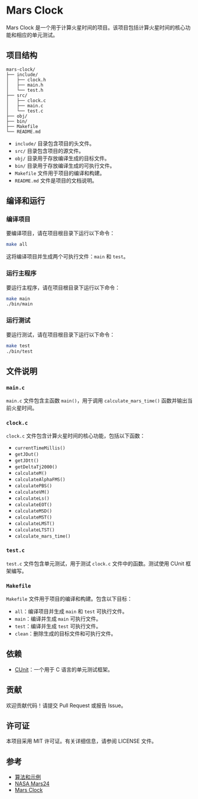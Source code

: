 # Mars Clock

Mars Clock 是一个用于计算火星时间的项目。该项目包括计算火星时间的核心功能和相应的单元测试。

## 项目结构

```
mars-clock/
├── include/
│   ├── clock.h
│   ├── main.h
│   └── test.h
├── src/
│   ├── clock.c
│   ├── main.c
│   └── test.c
├── obj/
├── bin/
├── Makefile
└── README.md
```

- `include/` 目录包含项目的头文件。
- `src/` 目录包含项目的源文件。
- `obj/` 目录用于存放编译生成的目标文件。
- `bin/` 目录用于存放编译生成的可执行文件。
- `Makefile` 文件用于项目的编译和构建。
- `README.md` 文件是项目的文档说明。

## 编译和运行

### 编译项目

要编译项目，请在项目根目录下运行以下命令：

```sh
make all
```

这将编译项目并生成两个可执行文件：`main` 和 `test`。

### 运行主程序

要运行主程序，请在项目根目录下运行以下命令：

```sh
make main
./bin/main
```

### 运行测试

要运行测试，请在项目根目录下运行以下命令：

```sh
make test
./bin/test
```

## 文件说明

### `main.c`

`main.c` 文件包含主函数 `main()`，用于调用 `calculate_mars_time()` 函数并输出当前火星时间。

### `clock.c`

`clock.c` 文件包含计算火星时间的核心功能，包括以下函数：

- `currentTimeMillis()`
- `getJDut()`
- `getJDtt()`
- `getDeltaTj2000()`
- `calculateM()`
- `calculateAlphaFMS()`
- `calculatePBS()`
- `calculateVM()`
- `calculateLs()`
- `calculateEOT()`
- `calculateMSD()`
- `calculateMST()`
- `calculateLMST()`
- `calculateLTST()`
- `calculate_mars_time()`

### `test.c`

`test.c` 文件包含单元测试，用于测试 `clock.c` 文件中的函数。测试使用 CUnit 框架编写。

### `Makefile`

`Makefile` 文件用于项目的编译和构建。包含以下目标：

- `all`：编译项目并生成 `main` 和 `test` 可执行文件。
- `main`：编译并生成 `main` 可执行文件。
- `test`：编译并生成 `test` 可执行文件。
- `clean`：删除生成的目标文件和可执行文件。

## 依赖

- [CUnit](http://cunit.sourceforge.net/)：一个用于 C 语言的单元测试框架。

## 贡献

欢迎贡献代码！请提交 Pull Request 或报告 Issue。

## 许可证

本项目采用 MIT 许可证。有关详细信息，请参阅 LICENSE 文件。

## 参考

- [算法和示例](https://liughgood.github.io/GenhaoLog/nasa/mars/time/2024/12/17/algorithm-and-worked-examples.html)
- [NASA Mars24](https://www.giss.nasa.gov/tools/mars24/)
- [Mars Clock](http://marsclock.com)
